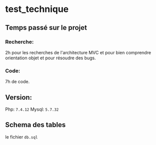 # test_technique

## Temps passé sur le projet

### Recherche:

2h pour les recherches de l'architecture MVC et pour bien comprendre orientation objet et pour résoudre des bugs.

### Code:

7h de code.

## Version:

Php: `7.4.12`
Mysql: `5.7.32`

## Schema des tables

le fichier `db.sql`